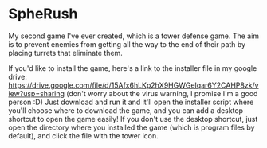 # SpheRush
My second game I've ever created, which is a tower defense game. The aim is to prevent enemies from getting all the way to the end of their path by placing turrets that eliminate them.

If you'd like to install the game, here's a link to the installer file in my google drive: https://drive.google.com/file/d/15Afx6hLKp2hX9HGWGeIqar6Y2CAHP8zk/view?usp=sharing (don't worry about the virus warning, I promise I'm a good person :D)
Just download and run it and it'll open the installer script where you'll choose where to download the game, and you can add a desktop shortcut to open the game easily!
If you don't use the desktop shortcut, just open the directory where you installed the game (which is program files by default), and click the file with the tower icon.